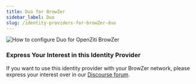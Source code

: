 ```yaml
---
title: Duo for BrowZer
sidebar_label: Duo
slug: /identity-providers-for-browZer-duo
---
```


<head>
  <title>Duo for OpenZiti BrowZer</title>
  <meta
    name="description"
    content="How to configure Duo for OpenZiti BrowZer."
  />
</head>

<p maxWidth="20%">

![How to configure Duo for OpenZiti BrowZer](/icons/logo-duo.svg)

</p>

### Express Your Interest in this Identity Provider
If you want to use this identity provider with your BrowZer network, please express your interest over in our [Discourse forum](https://openziti.discourse.group/).
